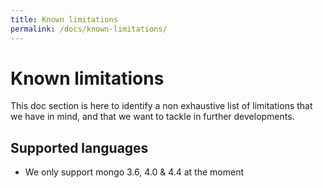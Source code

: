 ```yaml
---
title: Known limitations
permalink: /docs/known-limitations/
---
```


# Known limitations

This doc section is here to identify a non exhaustive list of limitations
that we have in mind, and that we want to tackle in further developments.

## Supported languages

- We only support mongo 3.6, 4.0 & 4.4 at the moment
